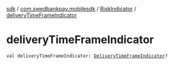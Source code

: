 [sdk](../../index.md) / [com.swedbankpay.mobilesdk](../index.md) / [RiskIndicator](index.md) / [deliveryTimeFrameIndicator](./delivery-time-frame-indicator.md)

# deliveryTimeFrameIndicator

`val deliveryTimeFrameIndicator: `[`DeliveryTimeFrameIndicator`](../-delivery-time-frame-indicator/index.md)`?`